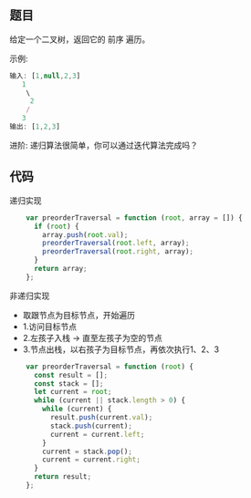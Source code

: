 ## 题目

给定一个二叉树，返回它的 前序 遍历。

 示例:
```js
输入: [1,null,2,3]  
   1
    \
     2
    /
   3 
输出: [1,2,3]
```

进阶: 递归算法很简单，你可以通过迭代算法完成吗？

## 代码

递归实现

```js
    var preorderTraversal = function (root, array = []) {
      if (root) {
        array.push(root.val);
        preorderTraversal(root.left, array);
        preorderTraversal(root.right, array);
      }
      return array;
    };
```

非递归实现

- 取跟节点为目标节点，开始遍历
- 1.访问目标节点
- 2.左孩子入栈 -> 直至左孩子为空的节点
- 3.节点出栈，以右孩子为目标节点，再依次执行1、2、3

```js
    var preorderTraversal = function (root) {
      const result = [];
      const stack = [];
      let current = root;
      while (current || stack.length > 0) {
        while (current) {
          result.push(current.val);
          stack.push(current);
          current = current.left;
        }
        current = stack.pop();
        current = current.right;
      }
      return result;
    };
```